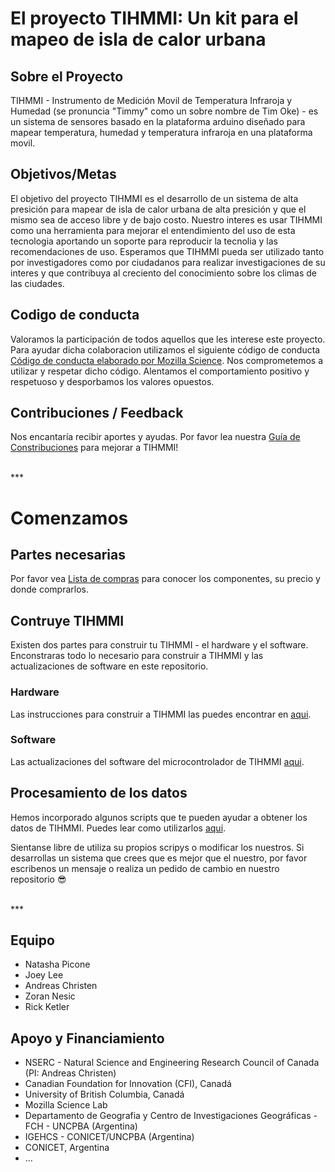﻿# El proyecto TIHMMI: Un kit para el mapeo de isla de calor urbana


<!-- START doctoc generated TOC please keep comment here to allow auto update -->
<!-- DON'T EDIT THIS SECTION, INSTEAD RE-RUN doctoc TO UPDATE -->

## Sobre el Proyecto

TIHMMI - Instrumento de Medición Movil de Temperatura Infraroja y Humedad (se pronuncia "Timmy" como un sobre nombre de Tim Oke) - es un sistema de sensores basado en la plataforma arduino diseñado para mapear temperatura, humedad y temperatura infraroja en una plataforma movil. 

## Objetivos/Metas

El objetivo del proyecto TIHMMI es el desarrollo de un sistema de alta presición para mapear de isla de calor urbana de alta presición y que el mismo sea de acceso libre y de bajo costo. Nuestro interes es usar TIHMMI como una herramienta para mejorar el entendimiento del uso de esta tecnologia aportando un soporte para reproducir la tecnolia y las recomendaciones de uso. Esperamos que TIHMMI pueda ser utilizado tanto por investigadores como por  ciudadanos para realizar investigaciones de su interes y que contribuya al creciento del conocimiento sobre los climas de las ciudades.


## Codigo de conducta
Valoramos la participación de todos aquellos que les interese este proyecto. Para ayudar dicha colaboracion utilizamos el siguiente código de conducta [Código de conducta elaborado por Mozilla Science](https://mozillascience.org/code-of-conduct). Nos comprometemos a utilizar y respetar dicho código. Alentamos el comportamiento positivo y respetuoso y desporbamos los valores opuestos. 


## Contribuciones / Feedback

Nos encantaría recibir aportes y ayudas. Por favor lea nuestra [Guía de Constribuciones](https://github.com/ubc-micromet/TIHMMI/blob/master/Spanish-Espa%C3%B1ol/Contribuciones.md) para mejorar a TIHMMI! 


<br>
*** 
<br>

# Comenzamos

## Partes necesarias

Por favor vea [Lista de compras](https://github.com/ubc-micromet/TIHMMI/blob/master/Spanish-Espa%C3%B1ol/LISTADECOMPRAS.md) para conocer los componentes, su precio y donde comprarlos. 

## Contruye TIHMMI
Existen dos partes para construir tu TIHMMI - el hardware y el software. Enconstraras todo lo necesario para construir a TIHMMI y las actualizaciones de software en este repositorio. 

### Hardware

Las instrucciones para construir a TIHMMI las puedes encontrar en [aqui](https://github.com/ubc-micromet/TIHMMI/blob/master/Spanish-Espa%C3%B1ol/Pasosdeconstruccion/BUILDINGSTEPS.md).

### Software

Las actualizaciones del software del microcontrolador de TIHMMI [aqui](https://github.com/ubc-micromet/TIHMMI/tree/master/Spanish-Espa%C3%B1ol/code).

## Procesamiento de los datos

Hemos incorporado algunos scripts que te pueden ayudar a obtener los datos de TIHMMI. Puedes lear como utilizarlos [aqui](). 

Sientanse libre de utiliza su propios scripys o modificar los nuestros. Si desarrollas un sistema que crees que es mejor que el nuestro, por favor escribenos un mensaje o realiza un pedido de cambio en nuestro repositorio 😎


<br>
***
<br>

## Equipo

* Natasha Picone
* Joey Lee
* Andreas Christen
* Zoran Nesic
* Rick Ketler

## Apoyo y Financiamiento

* NSERC - Natural Science and Engineering Research Council of Canada (PI: Andreas Christen)
* Canadian Foundation for Innovation (CFI), Canadá
* University of British Columbia, Canadá
* Mozilla Science Lab
* Departamento de Geografia y Centro de Investigaciones Geográficas - FCH - UNCPBA (Argentina)
* IGEHCS - CONICET/UNCPBA (Argentina)
* CONICET, Argentina
* ...

